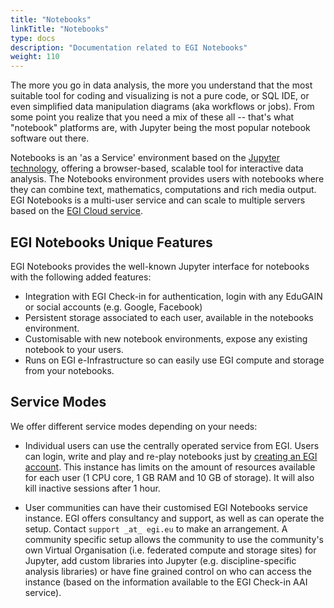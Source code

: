 ```yaml
---
title: "Notebooks"
linkTitle: "Notebooks"
type: docs
description: "Documentation related to EGI Notebooks"
weight: 110
---
```


The more you go in data analysis, the more you understand that the most
suitable tool for coding and visualizing is not a pure code, or SQL IDE,
or even simplified data manipulation diagrams (aka workflows or jobs).
From some point you realize that you need a mix of these all -- that's
what "notebook" platforms are, with Jupyter being the most popular
notebook software out there.

Notebooks is an \'as a Service\' environment based on the [Jupyter
technology](http://jupyter.org/), offering a browser-based, scalable
tool for interactive data analysis. The Notebooks environment provides
users with notebooks where they can combine text, mathematics,
computations and rich media output. EGI Notebooks is a multi-user
service and can scale to multiple servers based on the [EGI Cloud
service](https://www.egi.eu/services/cloud-compute/).

## EGI Notebooks Unique Features

EGI Notebooks provides the well-known Jupyter interface for notebooks
with the following added features:

*   Integration with EGI Check-in for authentication, login with any
    EduGAIN or social accounts (e.g. Google, Facebook)
*   Persistent storage associated to each user, available in the
    notebooks environment.
*   Customisable with new notebook environments, expose any existing
    notebook to your users.
*   Runs on EGI e-Infrastructure so can easily use EGI compute and
    storage from your notebooks.

## Service Modes

We offer different service modes depending on your needs:

*   Individual users can use the centrally operated service from EGI.
    Users can login, write and play and re-play notebooks just by
    [creating an EGI account](../check-in/signup). This instance has
    limits on the amount of resources available for each user (1 CPU core,
    1 GB RAM and 10 GB of storage). It will also kill inactive sessions after
    1 hour.

*   User communities can have their customised EGI Notebooks service
    instance. EGI offers consultancy and support, as well as can operate
    the setup. Contact `support _at_ egi.eu` to make an arrangement. A
    community specific setup allows the community to use the
    community\'s own Virtual Organisation (i.e. federated compute and
    storage sites) for Jupyter, add custom libraries into Jupyter (e.g.
    discipline-specific analysis libraries) or have fine grained control
    on who can access the instance (based on the information available
    to the EGI Check-in AAI service).
